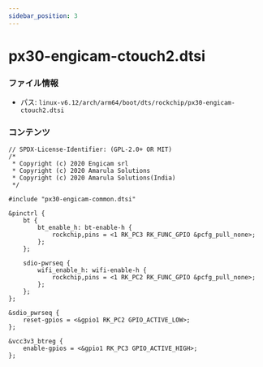 ```yaml
---
sidebar_position: 3
---
```

# px30-engicam-ctouch2.dtsi

### ファイル情報

- パス: `linux-v6.12/arch/arm64/boot/dts/rockchip/px30-engicam-ctouch2.dtsi`

### コンテンツ

```dtsi
// SPDX-License-Identifier: (GPL-2.0+ OR MIT)
/*
 * Copyright (c) 2020 Engicam srl
 * Copyright (c) 2020 Amarula Solutions
 * Copyright (c) 2020 Amarula Solutions(India)
 */

#include "px30-engicam-common.dtsi"

&pinctrl {
	bt {
		bt_enable_h: bt-enable-h {
			rockchip,pins = <1 RK_PC3 RK_FUNC_GPIO &pcfg_pull_none>;
		};
	};

	sdio-pwrseq {
		wifi_enable_h: wifi-enable-h {
			rockchip,pins = <1 RK_PC2 RK_FUNC_GPIO &pcfg_pull_none>;
		};
	};
};

&sdio_pwrseq {
	reset-gpios = <&gpio1 RK_PC2 GPIO_ACTIVE_LOW>;
};

&vcc3v3_btreg {
	enable-gpios = <&gpio1 RK_PC3 GPIO_ACTIVE_HIGH>;
};

```
